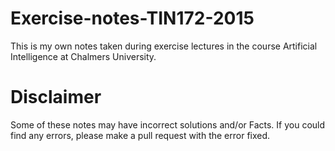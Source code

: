 # Exercise-notes-TIN172-2015

This is my own notes taken during exercise lectures in the course Artificial Intelligence at Chalmers University.

# Disclaimer
Some of these notes may have incorrect solutions and/or Facts.
If you could find any errors, please make a pull request with the error fixed.


